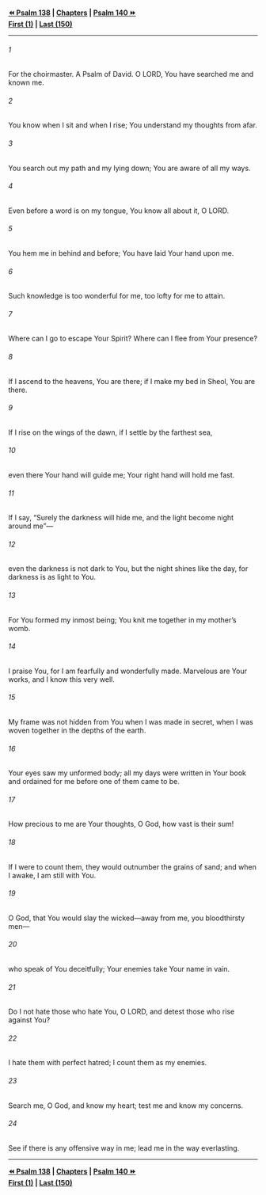   
**[⏪ Psalm 138](./Psalm%20138.md) | [Chapters](./_index.md) | [Psalm 140 ⏩](./Psalm%20140.md)**  
**[First (1)](./Psalm%201.md) | [Last (150)](./Psalm%20150.md)**  
  
---  
  
###### 1  
For the choirmaster. A Psalm of David. O LORD, You have searched me and known me.  
  
###### 2  
You know when I sit and when I rise; You understand my thoughts from afar.  
  
###### 3  
You search out my path and my lying down; You are aware of all my ways.  
  
###### 4  
Even before a word is on my tongue, You know all about it, O LORD.  
  
###### 5  
You hem me in behind and before; You have laid Your hand upon me.  
  
###### 6  
Such knowledge is too wonderful for me, too lofty for me to attain.  
  
###### 7  
Where can I go to escape Your Spirit? Where can I flee from Your presence?  
  
###### 8  
If I ascend to the heavens, You are there; if I make my bed in Sheol, You are there.  
  
###### 9  
If I rise on the wings of the dawn, if I settle by the farthest sea,  
  
###### 10  
even there Your hand will guide me; Your right hand will hold me fast.  
  
###### 11  
If I say, “Surely the darkness will hide me, and the light become night around me”—  
  
###### 12  
even the darkness is not dark to You, but the night shines like the day, for darkness is as light to You.  
  
###### 13  
For You formed my inmost being; You knit me together in my mother’s womb.  
  
###### 14  
I praise You, for I am fearfully and wonderfully made. Marvelous are Your works, and I know this very well.  
  
###### 15  
My frame was not hidden from You when I was made in secret, when I was woven together in the depths of the earth.  
  
###### 16  
Your eyes saw my unformed body; all my days were written in Your book and ordained for me before one of them came to be.  
  
###### 17  
How precious to me are Your thoughts, O God, how vast is their sum!  
  
###### 18  
If I were to count them, they would outnumber the grains of sand; and when I awake, I am still with You.  
  
###### 19  
O God, that You would slay the wicked—away from me, you bloodthirsty men—  
  
###### 20  
who speak of You deceitfully; Your enemies take Your name in vain.  
  
###### 21  
Do I not hate those who hate You, O LORD, and detest those who rise against You?  
  
###### 22  
I hate them with perfect hatred; I count them as my enemies.  
  
###### 23  
Search me, O God, and know my heart; test me and know my concerns.  
  
###### 24  
See if there is any offensive way in me; lead me in the way everlasting.  
  
  
---  
  
**[⏪ Psalm 138](./Psalm%20138.md) | [Chapters](./_index.md) | [Psalm 140 ⏩](./Psalm%20140.md)**  
**[First (1)](./Psalm%201.md) | [Last (150)](./Psalm%20150.md)**  
  
